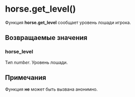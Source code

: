 # horse.get_level()
Функция **horse.get_level** сообщает уровень лошади игрока.

## Возвращаемые значения
### horse_level
Тип *number*. Уровень лошади.

## Примечания
Функция **не** может быть вызвана анонимно.